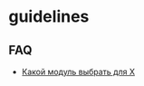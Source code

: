 # guidelines
## FAQ
 * [Какой модуль выбрать для X](https://github.com/hu2prod/guidelines/blob/master/modules.md)
